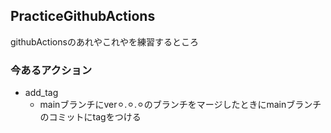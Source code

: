 ## PracticeGithubActions
githubActionsのあれやこれやを練習するところ

### 今あるアクション
- add_tag
  - mainブランチにver⚪︎.⚪︎.⚪︎のブランチをマージしたときにmainブランチのコミットにtagをつける 
